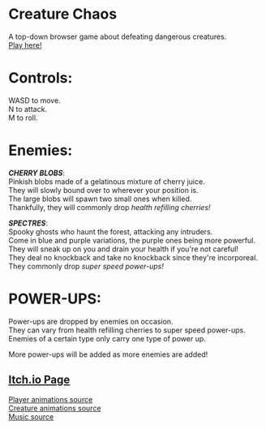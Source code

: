 # Creature Chaos
A top-down browser game about defeating dangerous creatures.  
[Play here!](https://saiproton.github.io/Creature-Chaos/)

# Controls:
WASD to move.  
N to attack.  
M to roll.  

# Enemies:
***CHERRY BLOBS***:  
Pinkish blobs made of a gelatinous mixture of cherry juice.  
They will slowly bound over to wherever your position is.  
The large blobs will spawn two small ones when killed.  
Thankfully, they will commonly drop *health refilling cherries!*

***SPECTRES***:  
Spooky ghosts who haunt the forest, attacking any intruders.  
Come in blue and purple variations, the purple ones being more powerful.  
They will sneak up on you and drain your health if you're not careful!  
They deal no knockback and take no knockback since they're incorporeal.  
They commonly drop *super speed power-ups!*  

# POWER-UPS:
Power-ups are dropped by enemies on occasion.  
They can vary from health refilling cherries to super speed power-ups.  
Enemies of a certain type only carry one type of power up.  

More power-ups will be added as more enemies are added!  

[Itch.io Page](https://saiproton.itch.io/)  
------------------------------------------
[Player animations source](https://gamekrazzy.itch.io/8-direction-top-down-character)  
[Creature animations source](https://maytch.itch.io/free-16x16-pixel-art-8-directional-characters)  
[Music source](https://www.dropbox.com/sh/lu6gtp4e5f6uhma/AAAZUaQrqeT7rKgtJXC8C9GYa?dl=0)  